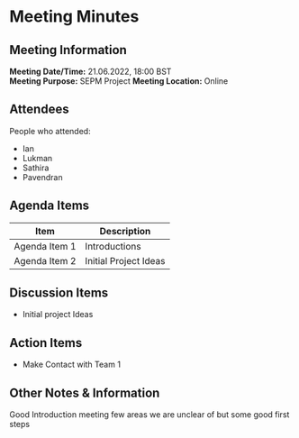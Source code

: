 # Meeting Minutes
## Meeting Information
**Meeting Date/Time:** 21.06.2022, 18:00 BST  
**Meeting Purpose:** SEPM Project 
**Meeting Location:** Online

## Attendees
People who attended:
- Ian
- Lukman 
- Sathira
- Pavendran

## Agenda Items

Item | Description
---- | ----
Agenda Item 1 | Introductions
Agenda Item 2 | Initial Project Ideas

## Discussion Items

- Initial project Ideas

## Action Items

- Make Contact with Team 1

## Other Notes & Information
Good Introduction meeting few areas we are unclear of but some good first steps

